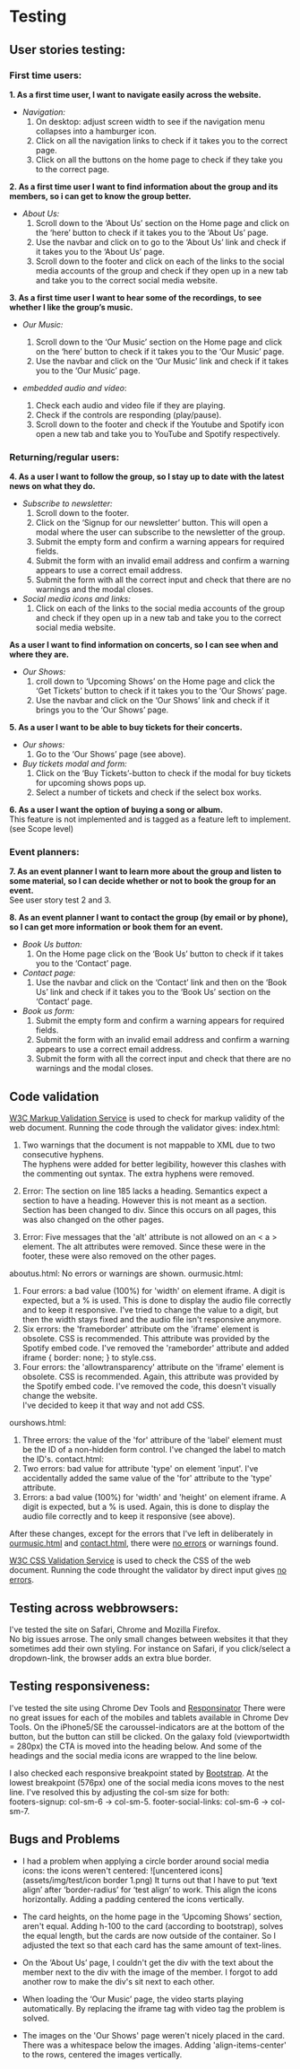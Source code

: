 # Testing
## User stories testing:	
### First time users:

**1. As a first time user, I want to navigate easily across the website.**  
- *Navigation:*  
    1. On desktop: adjust screen width to see if the navigation menu collapses into a hamburger icon.  
    2. Click on all the navigation links to check if it takes you to the correct page.  
    3. Click on all the buttons on the home page to check if they take you to the correct page.


**2. As a first time user I want to find information about the group and its members, so i can get to know the group better.**  
- *About Us:*  
    1. Scroll down to the ‘About Us’ section on the Home page and click on the ‘here’ button to check if it takes you to the ‘About Us’ page.  
    2. Use the navbar and click on to go to the ‘About Us’ link and check if it takes you to the ‘About Us’ page. 
    3. Scroll down to the footer and click on each of the links to the social media accounts of the group and check if they open up in a new tab and take you to the correct social media website.

**3. As a first time user I want to hear some of the recordings, to see whether I like the group’s music.**  
- *Our Music:*  
    1. Scroll down to the ‘Our Music’ section on the Home page and click on the ‘here’ button to check if it takes you to the ‘Our Music’ page.   
    2. Use the navbar and click on the ‘Our Music’ link and check if it takes you to the ‘Our Music’ page.  

- *embedded audio and video*:
    1. Check each audio and video file if they are playing.  
    2. Check if the controls are responding (play/pause).  
    3. Scroll down to the footer and check if the Youtube and Spotify icon open a new tab and take you to YouTube and Spotify respectively.

### Returning/regular users:

**4. As a user I want to follow the group, so I stay up to date with the latest news on what they do.**
- *Subscribe to newsletter:*
    1. Scroll down to the footer. 
    2. Click on the ‘Signup for our newsletter’ button. This will open a modal where the user can subscribe to the newsletter of the group.  
    3. Submit the empty form and confirm a warning appears for required fields.
    4. Submit the form with an invalid email address and confirm a warning appears to use a correct email address.
    5. Submit the form with all the correct input and check that there are no warnings and the modal closes.
- *Social media icons and links:*
    1. Click on each of the links to the social media accounts of the group and check if they open up in a new tab and take you to the correct social media website.

**As a user I want to find information on concerts, so I can see when and where they are.**
- *Our Shows:*
    1. croll down to ‘Upcoming Shows’ on the Home page and click the ‘Get Tickets’ button to check if it takes you to the ‘Our Shows’ page. 
    2. Use the navbar and click on the ‘Our Shows’ link and check if it brings you to the ‘Our Shows’ page.

**5. As a user I want to be able to buy tickets for their concerts.**
- *Our shows:*
    1. Go to the ‘Our Shows’ page (see above). 
- *Buy tickets modal and form:*
    1. Click on the ‘Buy Tickets’-button to check if the modal for buy tickets for upcoming shows pops up.
    2. Select a number of tickets and check if the select box works.

**6. As a user I want the option of buying a song or album.**  
This feature is not implemented and is tagged as a feature left to implement. (see Scope level)

### Event planners:

**7. As an event planner I want to learn more about the group and listen to some material, so I can decide whether or not to book the group for an event.**  
See user story test 2 and 3.

**8. As an event planner I want to contact the group (by email or by phone), so I can get more information or book them for an event.**  
- *Book Us button:*  
    1. On the Home page click on the ‘Book Us’ button to check if it takes you to the ‘Contact’ page.
- *Contact page:*
    1. Use the navbar and click on the ‘Contact’ link and then on the ‘Book Us’ link and check if it takes you to the ‘Book Us’ section on the ‘Contact’ page.
- *Book us form:*
    1. Submit the empty form and confirm a warning appears for required fields.
    2. Submit the form with an invalid email address and confirm a warning appears to use a correct email address.
    3. Submit the form with all the correct input and check that there are no warnings and the modal closes.


## Code validation

[W3C Markup Validation Service](https://validator.w3.org/) is used to check for markup validity of the web document.
Running the code through the validator gives:
index.html:
1. Two warnings that the document is not mappable to XML due to two consecutive hyphens.  
The hyphens were added for better legibility, however this clashes with the commenting out syntax. The extra hyphens were removed.

2. Error: The section on line 185 lacks a heading.
Semantics expect a section to have a heading. However this is not meant as a section. Section has been changed to div.
Since this occurs on all pages, this was also changed on the other pages.

3. Error: Five messages that the 'alt' attribute is not allowed on an < a > element.
The alt attributes were removed. Since these were in the footer, these were also removed on the other pages.

aboutus.html:
No errors or warnings are shown.
ourmusic.html:
1. Four errors: a bad value (100%) for 'width' on element iframe. A digit is expected, but a % is used. 
This is done to display the audio file correctly and to keep it responsive.
I've tried to change the value to a digit, but then the width stays fixed and the audio file isn't responsive anymore.
2. Six errors: the 'frameborder' attribute om the 'iframe' element is obsolete. CSS is recommended.
This attribute was provided by the Spotify embed code. I've removed the 'rameborder' attribute and added iframe { border: none; } to style.css.
3. Four errors: the 'allowtransparency' attribute on the 'iframe' element is obsolete. CSS is recommended.
Again, this attribute was provided by the Spotify embed code. I've removed the code, this doesn't visually change the website.   
I've decided to keep it that way and not add CSS.

ourshows.html:
1. Three errors: the value of the 'for' attribure of the 'label' element must be the ID of a non-hidden form control.
I've changed the label to match the ID's.
contact.html:
1. Two errors: bad value for attribute 'type' on element 'input'.
I've accidentally added the same value of the 'for' attribute to the 'type' attribute.
2. Errors: a bad value (100%) for 'width' and 'height' on element iframe. A digit is expected, but a % is used. 
Again, this is done to display the audio file correctly and to keep it responsive (see above).

After these changes, except for the errors that I've left in deliberately in [ourmusic.html](https://github.com/chizzletaz/MilestoneProject1/blob/master/assets/img/extra/HTML_errors_ourmusic.png) and [contact.html](https://github.com/chizzletaz/MilestoneProject1/blob/master/assets/img/extra/HTML_errors_contact.png), there were [no errors](https://github.com/chizzletaz/MilestoneProject1/blob/master/assets/img/extra/HTML_validation.png) or warnings found.

[W3C CSS Validation Service](https://jigsaw.w3.org/css-validator/) is used to check the CSS of the web document.
Running the code throught the validator by direct input gives [no errors](https://github.com/chizzletaz/MilestoneProject1/blob/master/assets/img/extra/CSS_validation.png).


## Testing across webbrowsers:  
I've tested the site on Safari, Chrome and Mozilla Firefox.  
No big issues arrose. The only small changes between websites it that they sometimes add their own styling. 
For instance on Safari, if you click/select a dropdown-link, the browser adds an extra blue border.

## Testing responsiveness:
I've tested the site using Chrome Dev Tools and [Responsinator](https://www.responsinator.com/)
There were no great issues for each of the mobiles and tablets available in Chrome Dev Tools.
On the iPhone5/SE the caroussel-indicators are at the bottom of the button, but the button can still be clicked.
On the galaxy fold (viewportwidth = 280px) the CTA is moved into the heading below. And some of the headings and the social media icons are wrapped to the line below.

I also checked each responsive breakpoint stated by [Bootstrap](https://getbootstrap.com/docs/4.3/layout/overview/#responsive-breakpoints).
At the lowest breakpoint (576px) one of the social media icons moves to the nest line.
I've resolved this by adjusting the col-sm size for both:  
footers-signup: col-sm-6 -> col-sm-5. footer-social-links: col-sm-6 -> col-sm-7.

## Bugs and Problems

- I had a problem when applying a circle border around social media icons:
the icons weren't centered: ![uncentered icons](assets/img/test/icon border 1.png)
It turns out that I have to put ‘text align’ after ‘border-radius’ for ‘test align’ to work.
This align the icons horizontally. Adding a padding centered the icons vertically.

- The card heights, on the home page in the ‘Upcoming Shows’ section, aren't equal. 
Adding h-100 to the card (according to bootstrap), solves the equal length, but the cards are now outside of the container. So I adjusted the text so that each card has the same amount of text-lines.

- On the ‘About Us’ page, I couldn't get the div with the text about the member next to the div with the image of the member.
I forgot to add another row to make the div's sit next to each other.

- When loading the ‘Our Music’ page, the video starts playing automatically.
By replacing the iframe tag with video tag the problem is solved.

- The images on the 'Our Shows' page weren't nicely placed in the card. There was a whitespace below the images.
Adding 'align-items-center' to the rows, centered the images vertically.


